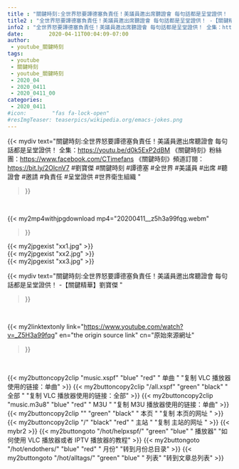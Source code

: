 ```yaml
---
title : "關鍵時刻:全世界怒要譚德塞負責任！美議員邀出席聽證會 每句話都是呈堂證供！ -【關鍵精華】劉寶傑 "
title2 : "全世界怒要譚德塞負責任！美議員邀出席聽證會 每句話都是呈堂證供！ -【關鍵精華】劉寶傑 "
info2 : "全世界怒要譚德塞負責任！美議員邀出席聽證會 每句話都是呈堂證供！ 全集：https://youtu.be/d0k5ExP2dBM  《關鍵時刻》粉絲團：https://www.facebook.com/CTimefans 《關鍵時刻》頻道訂閱：https://bit.ly/2OlcnV7  #劉寶傑 #關鍵時刻 #譚德塞 #全世界 #美議員 #出席 #聽證會 #邀請 #負責任 #呈堂證供 #世界衛生組織 "
date:        2020-04-11T00:04:09-07:00
author:
 - youtube_關鍵時刻
tags:
 - youtube
 - 關鍵時刻
 - youtube_關鍵時刻
 - 2020_04
 - 2020_0411
 - 2020_0411_00
categories:
 - 2020_0411
#icon:        "fas fa-lock-open"
#resImgTeaser: teaserpics/wikipedia.org/emacs-jokes.png
---
```


{{< mydiv text="關鍵時刻:全世界怒要譚德塞負責任！美議員邀出席聽證會 每句話都是呈堂證供！ 全集：https://youtu.be/d0k5ExP2dBM  《關鍵時刻》粉絲團：https://www.facebook.com/CTimefans 《關鍵時刻》頻道訂閱：https://bit.ly/2OlcnV7  #劉寶傑 #關鍵時刻 #譚德塞 #全世界 #美議員 #出席 #聽證會 #邀請 #負責任 #呈堂證供 #世界衛生組織 "
>}}
<br>


{{< my2mp4withjpgdownload mp4="20200411__z5h3a99fqg.webm"
>}}

{{< my2jpgexist "xx1.jpg" >}}<br>
{{< my2jpgexist "xx2.jpg" >}}<br>
{{< my2jpgexist "xx3.jpg" >}}<br>



{{< mydiv text="關鍵時刻:全世界怒要譚德塞負責任！美議員邀出席聽證會 每句話都是呈堂證供！ -【關鍵精華】劉寶傑 "
>}}
<br>

{{< my2linktextonly link="https://www.youtube.com/watch?v=_Z5H3a99fqg"
en="the origin source link" cn="原始來源網址"
>}}


<br>

{{< my2buttoncopy2clip "music.xspf"        "blue"   "red"    " 单曲 "  "复制 VLC 播放器使用的链接：单曲" >}} {{< my2buttoncopy2clip "/all.xspf"         "green"  "black"  " 全部 "  "复制 VLC 播放器使用的链接：全部" >}} {{< my2buttoncopy2clip "music.m3u8"        "blue"   "red"    " M3U  "    "复制 M3U 播放器使用的链接：单曲" >}} {{< my2buttoncopy2clip ""                  "green"  "black"  " 本页 "    "复制 本页的网址 " >}} {{< my2buttoncopy2clip "/"                 "black"  "red"    " 主站 "    "复制 主站的网址 " >}} {{< mybr2 >}} {{< my2buttongoto      "/hot/helpxspf/"    "green"  "blue"   " 播放器" "如何使用 VLC 播放器或者 IPTV 播放器的教程" >}} {{< my2buttongoto      "/hot/endothers/"   "blue"   "red"    " 月份"   "转到月份总目录" >}} {{< my2buttongoto      "/hot/alltags/"     "green"  "blue"   " 列表"   "转到文章总列表" >}} 

